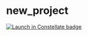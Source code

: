 # new_project
[![Launch in Constellate badge](https://constellate.org/images/constellate-badge.svg)](https://constellate.org/notebook/own/?repo=https%3A%2F%2Fgithub.com%2Fmollycastro%2Fnew_project&urlpath=tree%2Fnew_project)
